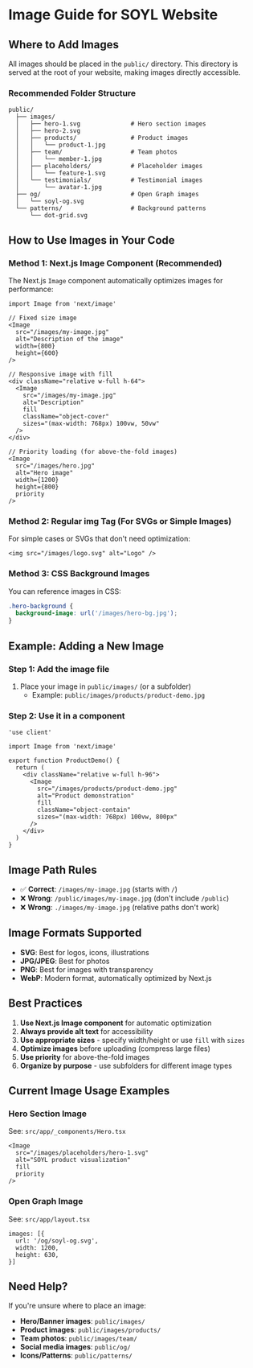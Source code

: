# Image Guide for SOYL Website

## Where to Add Images

All images should be placed in the `public/` directory. This directory is served at the root of your website, making images directly accessible.

### Recommended Folder Structure

```
public/
  ├── images/
  │   ├── hero-1.svg              # Hero section images
  │   ├── hero-2.svg
  │   ├── products/               # Product images
  │   │   └── product-1.jpg
  │   ├── team/                   # Team photos
  │   │   └── member-1.jpg
  │   ├── placeholders/           # Placeholder images
  │   │   └── feature-1.svg
  │   └── testimonials/           # Testimonial images
  │       └── avatar-1.jpg
  ├── og/                         # Open Graph images
  │   └── soyl-og.svg
  └── patterns/                   # Background patterns
      └── dot-grid.svg
```

## How to Use Images in Your Code

### Method 1: Next.js Image Component (Recommended)

The Next.js `Image` component automatically optimizes images for performance:

```tsx
import Image from 'next/image'

// Fixed size image
<Image
  src="/images/my-image.jpg"
  alt="Description of the image"
  width={800}
  height={600}
/>

// Responsive image with fill
<div className="relative w-full h-64">
  <Image
    src="/images/my-image.jpg"
    alt="Description"
    fill
    className="object-cover"
    sizes="(max-width: 768px) 100vw, 50vw"
  />
</div>

// Priority loading (for above-the-fold images)
<Image
  src="/images/hero.jpg"
  alt="Hero image"
  width={1200}
  height={800}
  priority
/>
```

### Method 2: Regular img Tag (For SVGs or Simple Images)

For simple cases or SVGs that don't need optimization:

```tsx
<img src="/images/logo.svg" alt="Logo" />
```

### Method 3: CSS Background Images

You can reference images in CSS:

```css
.hero-background {
  background-image: url('/images/hero-bg.jpg');
}
```

## Example: Adding a New Image

### Step 1: Add the image file
1. Place your image in `public/images/` (or a subfolder)
   - Example: `public/images/products/product-demo.jpg`

### Step 2: Use it in a component

```tsx
'use client'

import Image from 'next/image'

export function ProductDemo() {
  return (
    <div className="relative w-full h-96">
      <Image
        src="/images/products/product-demo.jpg"
        alt="Product demonstration"
        fill
        className="object-contain"
        sizes="(max-width: 768px) 100vw, 800px"
      />
    </div>
  )
}
```

## Image Path Rules

- ✅ **Correct**: `/images/my-image.jpg` (starts with `/`)
- ❌ **Wrong**: `/public/images/my-image.jpg` (don't include `/public`)
- ❌ **Wrong**: `./images/my-image.jpg` (relative paths don't work)

## Image Formats Supported

- **SVG**: Best for logos, icons, illustrations
- **JPG/JPEG**: Best for photos
- **PNG**: Best for images with transparency
- **WebP**: Modern format, automatically optimized by Next.js

## Best Practices

1. **Use Next.js Image component** for automatic optimization
2. **Always provide alt text** for accessibility
3. **Use appropriate sizes** - specify width/height or use `fill` with `sizes`
4. **Optimize images** before uploading (compress large files)
5. **Use priority** for above-the-fold images
6. **Organize by purpose** - use subfolders for different image types

## Current Image Usage Examples

### Hero Section Image
See: `src/app/_components/Hero.tsx`
```tsx
<Image
  src="/images/placeholders/hero-1.svg"
  alt="SOYL product visualization"
  fill
  priority
/>
```

### Open Graph Image
See: `src/app/layout.tsx`
```tsx
images: [{
  url: '/og/soyl-og.svg',
  width: 1200,
  height: 630,
}]
```

## Need Help?

If you're unsure where to place an image:
- **Hero/Banner images**: `public/images/`
- **Product images**: `public/images/products/`
- **Team photos**: `public/images/team/`
- **Social media images**: `public/og/`
- **Icons/Patterns**: `public/patterns/`

